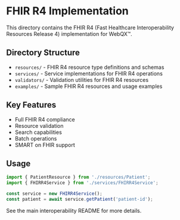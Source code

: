 # FHIR R4 Implementation

This directory contains the FHIR R4 (Fast Healthcare Interoperability Resources Release 4) implementation for WebQX™.

## Directory Structure

- `resources/` - FHIR R4 resource type definitions and schemas
- `services/` - Service implementations for FHIR R4 operations
- `validators/` - Validation utilities for FHIR R4 resources
- `examples/` - Sample FHIR R4 resources and usage examples

## Key Features

- Full FHIR R4 compliance
- Resource validation
- Search capabilities
- Batch operations
- SMART on FHIR support

## Usage

```typescript
import { PatientResource } from './resources/Patient';
import { FHIRR4Service } from './services/FHIRR4Service';

const service = new FHIRR4Service();
const patient = await service.getPatient('patient-id');
```

See the main interoperability README for more details.